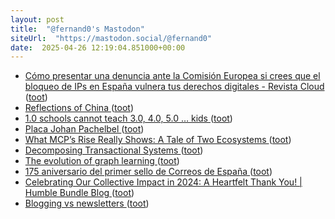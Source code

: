 ```yaml
---
layout: post
title:  "@fernand0's Mastodon"
siteUrl:  "https://mastodon.social/@fernand0"
date:  2025-04-26 12:19:04.851000+00:00
---
```

*  [Cómo presentar una denuncia ante la Comisión Europea si crees que el bloqueo de IPs en España vulnera tus derechos digitales - Revista Cloud ](https://revistacloud.com/como-presentar-una-denuncia-ante-la-comision-europea-si-crees-que-el-bloqueo-de-ips-en-espana-vulnera-tus-derechos-digitales) ([toot](https://mastodon.social/@fernand0/114404225505575758))
*  [Reflections of China ](https://daily-ink.davidtruss.com/reflections-of-china) ([toot](https://mastodon.social/@fernand0/114404035690954926))
*  [1.0 schools cannot teach 3.0, 4.0, 5.0 … kids ](https://educationfutures.com/post/10-schools-cannot-teach-30-40-50-kids) ([toot](https://mastodon.social/@fernand0/114403725293305040))
*  [Placa Johan Pachelbel ](https://www.flickr.com/photos/fernand0/54448832253) ([toot](https://mastodon.social/@fernand0/114403588745214995))
*  [What MCP’s Rise Really Shows: A Tale of Two Ecosystems ](https://jonturow.substack.com/p/what-mcps-rise-really-shows-a-tal) ([toot](https://mastodon.social/@fernand0/114403452421522632))
*  [Decomposing Transactional Systems ](https://transactional.blog/blog/2025-decomposing-transactional-system) ([toot](https://mastodon.social/@fernand0/114403228876834414))
*  [The evolution of graph learning ](https://research.google/blog/the-evolution-of-graph-learning) ([toot](https://mastodon.social/@fernand0/114401615538381131))
*  [175 aniversario del primer sello de Correos de España ](https://avecesunafoto.wordpress.com/2025/04/24/175-aniversario-del-primer-sello-de-correos-de-espana) ([toot](https://mastodon.social/@fernand0/114399726961757703))
*  [Celebrating Our Collective Impact in 2024: A Heartfelt Thank You! \| Humble Bundle Blog ](https://blog.humblebundle.com/celebrating-our-collective-impact-in-2024-a-heartfelt-thank-you) ([toot](https://mastodon.social/@fernand0/114399707999629435))
*  [Blogging vs newsletters ](https://dougbelshaw.com/blog/2025/04/01/blogging-vs-newsletters) ([toot](https://mastodon.social/@fernand0/114399464025675787))
